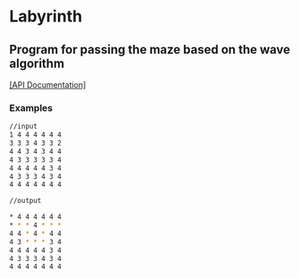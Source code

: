 # Labyrinth 
## Program for passing the maze based on the wave algorithm

[[API Documentation]](https://aremneva.github.io/Labyrinth/html/)
### Examples
```bash
//input
1 4 4 4 4 4 4
3 3 3 4 3 3 2
4 4 3 4 3 4 4
4 3 3 3 3 3 4
4 4 4 4 4 3 4
4 3 3 3 4 3 4
4 4 4 4 4 4 4

//output

* 4 4 4 4 4 4
* * * 4 * * *
4 4 * 4 * 4 4
4 3 * * * 3 4
4 4 4 4 4 3 4
4 3 3 3 4 3 4
4 4 4 4 4 4 4

```
